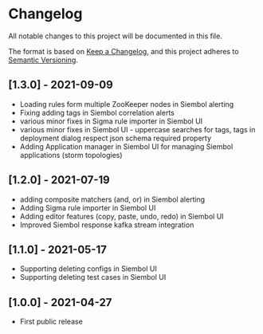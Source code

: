 # Changelog

All notable changes to this project will be documented in this file.

The format is based on [Keep a Changelog](https://keepachangelog.com/en/1.0.0/),
and this project adheres to [Semantic Versioning](https://semver.org/spec/v2.0.0.html).

## [1.3.0] - 2021-09-09

- Loading rules form multiple ZooKeeper nodes in Siembol alerting
- Fixing adding tags in Siembol correlation alerts
- various minor fixes in Sigma rule importer in Siembol UI
- various minor fixes in Siembol UI - uppercase searches for tags, tags in deployment dialog respect json schema required property
- Adding Application manager in Siembol UI for managing Siembol applications (storm topologies)

## [1.2.0] - 2021-07-19

- adding composite matchers (and, or) in Siembol alerting
- Adding Sigma rule importer in Siembol UI
- Adding editor features (copy, paste, undo, redo) in Siembol UI
- Improved Siembol response kafka stream integration

## [1.1.0] - 2021-05-17

- Supporting deleting configs in Siembol UI
- Supporting deleting test cases in Siembol UI

## [1.0.0] - 2021-04-27

- First public release 